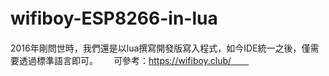 # wifiboy-ESP8266-in-lua　　
2016年剛問世時，我們還是以lua撰寫開發版寫入程式，如今IDE統一之後，僅需要透過標準語言即可。　　
可參考：https://wifiboy.club/　　
